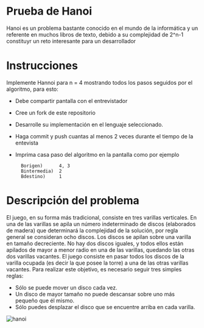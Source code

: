 # Prueba de Hanoi

Hanoi es un problema bastante conocido en el mundo de la informática y un referente en muchos libros de texto, debido a su complejidad de 2^n-1 constituyr un reto interesante para un desarrollador

# Instrucciones

Implemente Hannoi para n = 4 mostrando todos los pasos seguidos por el algoritmo, para esto:

* Debe compartir pantalla con el entrevistador
* Cree un fork de este repositorio
* Desarrolle su implementación en el lenguaje seleccionado.
* Haga commit y push cuantas al menos 2 veces durante el tiempo de la entevista
* Imprima casa paso del algoritmo en la pantalla como por ejemplo

        Borigen)      4, 3
        Bintermedia)  2
        Bdestino)     1



# Descripción del problema

El juego, en su forma más tradicional, consiste en tres varillas verticales. En una de las varillas se apila un número indeterminado de discos (elaborados de madera) que determinará la complejidad de la solución, por regla general se consideran ocho discos. Los discos se apilan sobre una varilla en tamaño decreciente. No hay dos discos iguales, y todos ellos están apilados de mayor a menor radio en una de las varillas, quedando las otras dos varillas vacantes. El juego consiste en pasar todos los discos de la varilla ocupada (es decir la que posee la torre) a una de las otras varillas vacantes. Para realizar este objetivo, es necesario seguir tres simples reglas:

* Sólo se puede mover un disco cada vez.
* Un disco de mayor tamaño no puede descansar sobre uno más pequeño que él mismo.
* Sólo puedes desplazar el disco que se encuentre arriba en cada varilla.

![hanoi](https://upload.wikimedia.org/wikipedia/commons/6/60/Tower_of_Hanoi_4.gif)

